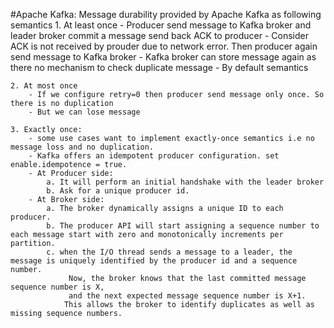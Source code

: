 #Apache Kafka: 
	Message durability provided by Apache Kafka as following semantics
	1. At least once
		- Producer send message to Kafka broker and leader broker commit a message send back ACK to producer
		- Consider ACK is not received by prouder due to network error. Then producer again send message to Kafka broker
		- Kafka broker can store message again as there no mechanism to check duplicate message
		- By default semantics
	
	2. At most once
		- If we configure retry=0 then producer send message only once. So there is no duplication 
		- But we can lose message

	3. Exactly once:	
		- some use cases want to implement exactly-once semantics i.e no message loss and no duplication.
		- Kafka offers an idempotent producer configuration. set enable.idempotence = true.
    	- At Producer side:
			a. It will perform an initial handshake with the leader broker
			b. Ask for a unique producer id.
		- At Broker side:
			a. The broker dynamically assigns a unique ID to each producer.
        	b. The producer API will start assigning a sequence number to each message start with zero and monotonically increments per partition.
			c. when the I/O thread sends a message to a leader, the message is uniquely identified by the producer id and a sequence number.
		  		 Now, the broker knows that the last committed message sequence number is X,
		 		 and the next expected message sequence number is X+1.
		  		This allows the broker to identify duplicates as well as missing sequence numbers.
